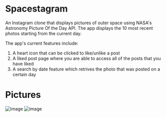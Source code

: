 # Spacestagram

An Instagram clone that displays pictures of outer space using NASA's Astronomy Picture Of the Day API. The app displays the 10 most recent photos starting from the current day.

The app's current features include:
1. A heart icon that can be clicked to like/unlike a post
2. A liked post page where you are able to access all of the posts that you have liked
3. A search by date feature which retrives the photo that was posted on a certain day

# Pictures
![image](https://user-images.githubusercontent.com/64324212/189500383-bbdc6a6e-a9e7-4026-9178-12ddebf431a7.png)
![image](https://user-images.githubusercontent.com/64324212/189500398-1cd282d3-d497-46eb-b406-924139639325.png)
